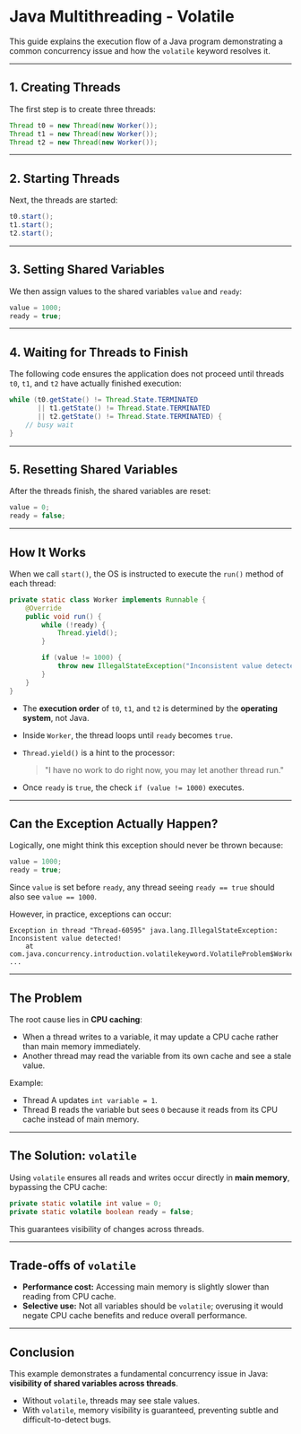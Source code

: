 # Java Multithreading - Volatile

This guide explains the execution flow of a Java program demonstrating a common concurrency issue and how the `volatile` keyword resolves it.

---

## 1. Creating Threads

The first step is to create three threads:

```java
Thread t0 = new Thread(new Worker());
Thread t1 = new Thread(new Worker());
Thread t2 = new Thread(new Worker());
```

---

## 2. Starting Threads

Next, the threads are started:

```java
t0.start();
t1.start();
t2.start();
```

---

## 3. Setting Shared Variables

We then assign values to the shared variables `value` and `ready`:

```java
value = 1000;
ready = true;
```

---

## 4. Waiting for Threads to Finish

The following code ensures the application does not proceed until threads `t0`, `t1`, and `t2` have actually finished execution:

```java
while (t0.getState() != Thread.State.TERMINATED
       || t1.getState() != Thread.State.TERMINATED
       || t2.getState() != Thread.State.TERMINATED) {
    // busy wait
}
```

---

## 5. Resetting Shared Variables

After the threads finish, the shared variables are reset:

```java
value = 0;
ready = false;
```

---

## How It Works

When we call `start()`, the OS is instructed to execute the `run()` method of each thread:

```java
private static class Worker implements Runnable {
    @Override
    public void run() {
        while (!ready) {
            Thread.yield();
        }

        if (value != 1000) {
            throw new IllegalStateException("Inconsistent value detected!");
        }
    }
}
```

* The **execution order** of `t0`, `t1`, and `t2` is determined by the **operating system**, not Java.
* Inside `Worker`, the thread loops until `ready` becomes `true`.
* `Thread.yield()` is a hint to the processor:

  > "I have no work to do right now, you may let another thread run."
* Once `ready` is `true`, the check `if (value != 1000)` executes.

---

## Can the Exception Actually Happen?

Logically, one might think this exception should never be thrown because:

```java
value = 1000;
ready = true;
```

Since `value` is set before `ready`, any thread seeing `ready == true` should also see `value == 1000`.

However, in practice, exceptions can occur:

```
Exception in thread "Thread-60595" java.lang.IllegalStateException: Inconsistent value detected!
    at com.java.concurrency.introduction.volatilekeyword.VolatileProblem$Worker.run(VolatileProblem.java:16)
...
```

---

## The Problem

The root cause lies in **CPU caching**:

* When a thread writes to a variable, it may update a CPU cache rather than main memory immediately.
* Another thread may read the variable from its own cache and see a stale value.

Example:

* Thread A updates `int variable = 1`.
* Thread B reads the variable but sees `0` because it reads from its CPU cache instead of main memory.

---

## The Solution: `volatile`

Using `volatile` ensures all reads and writes occur directly in **main memory**, bypassing the CPU cache:

```java
private static volatile int value = 0;
private static volatile boolean ready = false;
```

This guarantees visibility of changes across threads.

---

## Trade-offs of `volatile`

* **Performance cost:** Accessing main memory is slightly slower than reading from CPU cache.
* **Selective use:** Not all variables should be `volatile`; overusing it would negate CPU cache benefits and reduce overall performance.

---

## Conclusion

This example demonstrates a fundamental concurrency issue in Java: **visibility of shared variables across threads**.

* Without `volatile`, threads may see stale values.
* With `volatile`, memory visibility is guaranteed, preventing subtle and difficult-to-detect bugs.
